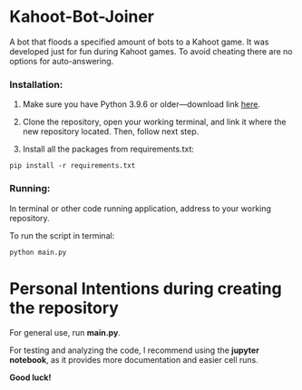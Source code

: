 # Kahoot-Bot-Joiner
A bot that floods a specified amount of bots to a Kahoot game. It was developed just for fun during Kahoot games. To avoid cheating there are no options for auto-answering.

### Installation: 

1. Make sure you have Python 3.9.6 or older—download link [here](https://www.python.org/downloads/release/python-396/).

2. Clone the repository, open your working terminal, and link it where the new repository located. Then, follow next step.
   
3. Install all the packages from requirements.txt:
```
pip install -r requirements.txt
```

### Running: 

In terminal or other code running application, address to your working repository.

To run the script in terminal: 
```python
python main.py
```


# Personal Intentions during creating the repository

For general use, run **main.py**.

For testing and analyzing the code, I recommend using the **jupyter notebook**, as it provides more documentation and easier cell runs. 

**Good luck!**
